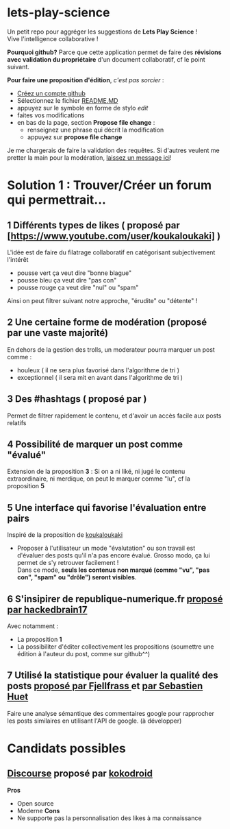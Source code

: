 # lets-play-science

Un petit repo pour aggréger les suggestions de **Lets Play Science** !  
Vive l'intelligence collaborative !  

**Pourquoi github?** Parce que cette application permet de faire des **révisions avec validation du propriétaire** d'un document collaboratif, cf le point suivant. 

**Pour faire une proposition d'édition**, *c'est pas sorcier* :

- [Créez un compte github](https://github.com/join)
- Sélectionnez le fichier [README.MD](README.MD)
- appuyez sur le symbole en forme de stylo *edit*
- faites vos modifications 
- en bas de la page, section **Propose file change** :
  - renseignez une phrase qui décrit la modification
  - appuyez sur **propose file change**

Je me chargerais de faire la validation des requêtes. Si d'autres veulent me pretter la main pour la modération, [laissez un message ici](https://github.com/sveinburne/lets-play-science/issues/1)! 

# Solution 1 : Trouver/Créer un forum qui permettrait... 
## **1** Différents types de likes ( proposé par [https://www.youtube.com/user/koukaloukaki] )
L'idée est de faire du filatrage collaboratif en catégorisant subjectivement l'intérêt 

- pousse vert ça veut dire "bonne blague"
- pousse bleu ça veut dire "pas con"
- pousse rouge ça veut dire "nul" ou "spam"

Ainsi on peut filtrer suivant notre approche, "érudite" ou "détente" !

## **2** Une certaine forme de modération (proposé par une vaste majorité)
En dehors de la gestion des trolls, un moderateur pourra marquer un post comme :
- houleux ( il ne sera plus favorisé dans l'algorithme de tri ) 
- exceptionnel ( il sera mit en avant dans l'algorithme de tri ) 

## **3** Des #hashtags  ( proposé par []() )
Permet de filtrer rapidement le contenu, et d'avoir un accès facile aux posts relatifs

## **4** Possibilité de marquer un post comme "évalué"
Extension de la proposition **3** : 
Si on a ni liké, ni jugé le contenu extraordinaire, ni merdique, on peut le marquer comme "lu", cf la proposition **5**

## **5** Une interface qui favorise l'évaluation entre pairs
Inspiré de la proposition de [koukaloukaki](https://www.youtube.com/user/koukaloukaki)
- Proposer à l'utilisateur un mode "évalutation" ou son travail est d'évaluer des posts qu'il n'a pas encore évalué. Grosso modo, ça lui permet de s'y retrouver facilement !  
Dans ce mode, **seuls les contenus non marqué (comme "vu", "pas con", "spam" ou "drôle") seront visibles**. 

## **6** S'insipirer de republique-numerique.fr [proposé par hackedbrain17](https://www.youtube.com/user/hackedbrain17)
Avec notamment : 
- La proposition **1**
- La possibiliter d'éditer collectivement les propositions (soumettre une édition à l'auteur du post, comme sur github^^)

## **7** Utilisé la statistique pour évaluer la qualité des posts [proposé par Fjellfrass ](https://www.youtube.com/user/Fjellfrass) et [par Sebastien Huet](https://www.youtube.com/user/huetse)

Faire une analyse sémantique des commentaires google pour rapprocher les posts similaires en utilisant l'API de google. 
(à développer)

# Candidats possibles 
## [Discourse](https://www.discourse.org/) proposé par [kokodroid](https://www.youtube.com/user/kokodroid)
**Pros**
- Open source
- Moderne
**Cons**
- Ne supporte pas la personnalisation des likes à ma connaissance

